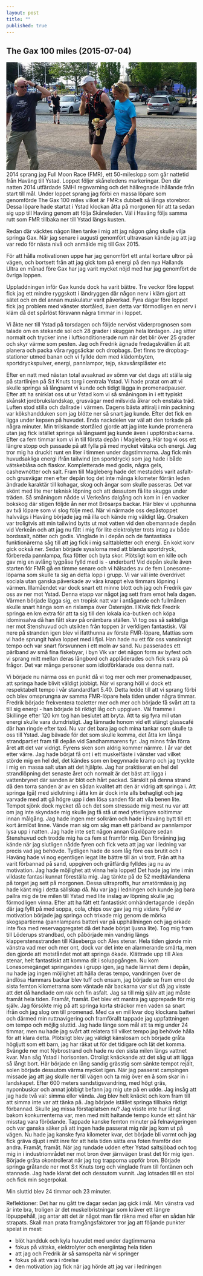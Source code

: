 ```yaml
---
layout: post
title: ""
published: true
---
```


## The Gax 100 miles (2015-07-04)
![Screenshot](/images/gax-omslag.jpg)
2014 sprang jag Full Moon Race (FMR), ett 50-mileslopp som går nattetid från Haväng till Ystad. Loppet följer skåneledens markeringar. Den där natten 2014 utfärdade SMHI regnvarning och det hällregnade ihållande från start till mål. Under loppet sprang jag förbi en massa löpare som genomförde The Gax 100 miles vilket är FMR:s dubbelt så långa storebror. Dessa löpare hade startat i Ystad klockan åtta på morgonen för att ta sedan sig upp till Haväng genom att följa Skåneleden. Väl i Haväng följs samma rutt som FMR tillbaka ner till Ystad längs kusten. 

Redan där väcktes någon liten tanke i mig att jag någon gång skulle vilja springa Gax. När jag senare i augusti genomfört ultravasan kände jag att jag var redo för nästa nivå och anmälde mig till Gax 2015. 

För att hålla motivationen uppe har jag genomfört ett antal kortare ultror på vägen, och bortsett från att jag gick tom på energi på den nya Hallands Ultra en månad före Gax har jag varit mycket nöjd med hur jag genomfört de övriga loppen.

Uppladdningen inför Gax kunde dock ha varit bättre. Tre veckor före loppet fick jag ett mindre ryggskott i ländryggen där någon nerv i kläm gjort att sätet och en del annan muskulatur varit påverkad. Fyra dagar före loppet fick jag problem med vänster stortåled, även detta var förmodligen en nerv i kläm då det spårlöst försvann några timmar in i loppet. 

Vi åkte ner till Ystad på torsdagen och följde nervöst väderprognosen som talade om en stekande sol och 28 grader i skuggan hela lördagen. Jag sitter normalt och trycker inne i luftkonditionerade rum när det blir över 25 grader och skyr värme som pesten. Jag och Fredrik ägnade fredagskvällen åt att planera och packa våra ryggsäckar och dropbags. Det finns tre dropbag-stationer utmed banan och vi fyllde dem med klädombyten, sportdryckspulver, energi, pannlampor, tejp, skavsårsplåster etc

Efter en natt med nästan total avsaknad av sömn var det dags att ställa sig på startlinjen på S:t Knuts torg i centrala Ystad. Vi hade pratat om att vi skulle springa så långsamt vi kunde och tidigt lägga in promenadpauser. Efter att ha snirklat oss ut ur Ystad kom vi så småningom in i ett typiskt skånskt jordbrukslandskap, grusvägar med milsvida åkrar och enstaka träd. Luften stod stilla och dallrade i värmen. Dagens bästa attiralj i min packning var kökshandduken som jag blötte ner så snart jag kunde. Efter det fick en ligga under kepsen på huvudet. Enda nackdelen var väl att den torkade på några minuter. Min trilskande stortåled gjorde att jag inte kunde promenera utan jag fick istället springa så långsamt jag kunde även i uppförsbackarna. Efter ca fem timmar kom vi in till första depån i Magleberg. Här tog vi oss ett längre stopp och passade på att fylla på med mycket vätska och energi. Jag tror mig ha druckit runt en liter i timmen under dagstimmarna. Jag fick min huvudsakliga energi ifrån tailwind (en sportdryck) som jag hade i både vätskeblåsa och flaskor. Kompletterade med godis, några gels, cashewnötter och salt. Fram till Magleberg hade det mestadels varit asfalt- och grusvägar men efter depån tog det inte många kilometer förrän leden ändrade karaktär till kohagar, skog och ängar som skulle passeras. Det var skönt med lite mer teknisk löpning och att dessutom få lite skugga under träden. Så småningom nådde vi Verkeåns dalgång och kom in i en vacker bokskog där stigen följde ån ner mot Brösarps backar. Här blev vi upphunna av två löpare som vi slog följe med. När vi närmade oss depåstoppet halvvägs i Haväng började jag må illa och kände mig väldigt låg. Orsaken var troligtvis att min tailwind bytts ut mot vatten vid den obemannade depån vid Verkeån och att jag nu fått i mig för lite elektrolyter trots intag av både bordssalt, nötter och godis. Vinglade in i depån och de fantastiska funktionärerna såg till att jag fick i mig salttabletter och energi. En kokt korv gick också ner. Sedan började sysslorna med att blanda sportdryck, förbereda pannlampa, fixa fötter och byta skor. Plötsligt kom en kille och gav mig en avlång tygpåse fylld med is - underbart! Vid depån skulle även starten för FMR gå en timme senare och vi hälsades av de fem Lonesome-löparna som skulle ta sig an detta lopp i grupp. Vi var väl inte överdrivet sociala utan ganska påverkade av våra knappt elva timmars löpning i värmen. Illamåendet var dock snart ett minne blott och jag och Fredrik gav oss av ner mot Ystad. Denna etapp var något jag sett fram emot hela dagen. Värmen började lägga sig, en tropisk natt var i antågande och fullmånen skulle snart hänga som en rislampa över Östersjön.  I Kivik fick Fredrik springa en km extra för att ta sig till den lokala ica-butiken och köpa idominsalva då han fått skav på onämbara ställen. Vi tog oss så sakteliga ner mot Stenshuvud och utsikten från toppen är verkligen fantastisk. Väl nere på stranden igen blev vi ifatthunna av förste FMR-löpare, Mattias som vi hade sprungit halva loppet med i fjol. Han hade nu ett för oss vansinnigt tempo och var snart försvunnen i ett moln av sand. Nu passerades ett pärlband av små fina fiskebyar, i byn Vik var det någon form av byfest och vi sprang mitt mellan deras långbord och applåderades och fick svara på frågor. Det var många personer som idiotförklarade oss denna natt.

Vi började nu närma oss en punkt då vi tog mer och mer promenadpauser, att springa hade blivit väldigt jobbigt. När vi sprang höll vi dock ett respektabelt tempo i vår standardfart 5.40. Detta ledde till att vi sprang förbi och blev omsprungna av samma FMR-löpare hela tiden under några timmar. Fredrik började frekventera toaletter mer och mer och började få svårt att ta till sig energi - han började bli riktigt låg och uppgiven. Väl framme i Skillinge efter 120 km tog han beslutet att bryta. Att ta sig fyra mil utan energi skulle vara dumdristigt. Jag lämnade honom vid ett stängt glasscafé där han ringde efter taxi. Nu var det bara jag och mina tankar som skulle ta oss till Ystad. Jag bävade för det som skulle komma, det åtta km långa strandpartiet fram till depån vid Sandhammarens fyr. Jag minns från förra året att det var vidrigt. Fyrens sken som aldrig kommer närmre. I år var det etter värre. Jag hade börjat få ont i ett muskelfäste i vänster vad vilket störde mig en hel del, det kändes som en begynnade kramp och jag tryckte i mig en massa salt utan att det hjälpte. Jag har praktiserat en hel del strandlöpning det senaste året och normalt är det bäst att ligga i vattenbrynet där sanden är blöt och hårt packad. Särskilt på denna strand då den torra sanden är av en sådan kvalitet att den är vidrig att springa i. Att springa (gå) med sidlutning i åtta km är dock inte alls behagligt och jag varvade med att gå högre upp i den lösa sanden för att vila benen lite. Tempot sjönk dock mycket då och det som stressade mig mest nu var att om jag inte skyndade mig skulle jag få stå ut med ytterligare soltimmar innan målgång. Jag hade ingen mer solkräm och hade i Haväng bytt till ett kort ärmlöst linne. Vände man sig om såg man ett pärlband av pannlampor lysa upp i natten. Jag hade inte sett någon annan Gaxlöpare sedan Stenshuvud och trodde mig ha ca fem st framför mig. Den förvåning jag kände när jag slutligen nådde fyren och fick veta att jag var i ledning var precis vad jag behövde. Tydligen hade de som låg före oss brutit och i Haväng hade vi nog egentligen legat lite bättre till än vi trott. Från att ha varit förbannad på sand, uppgiven och gråtfärdig fylldes jag nu av motivation. Jag hade möjlighet att vinna hela loppet! Det hade jag inte i min vildaste fantasi kunnat föreställa mig. Jag tänkte på de 52 medtävlandena på torget jag sett på morgonen. Dessa ultraproffs, hur amatörmässig jag hade känt mig i detta sällskap då. Nu var jag i ledningen och kunde jag bara pallra mig de tre milen till Ystad med lite inslag av löpning skulle jag förmodligen vinna. Efter att ha fått ett fantastiskt omhändertagande i depån där jag fyllt på med soppa, cola, chips osv gav jag mig vidare. Fylld av motivation började jag springa och trixade mig genom de mörka skogspartierna (pannlampans batteri var på upphällningen och jag orkade inte fixa med reservaggregatet då det hade börjat ljusna lite). Tog mig fram till Löderups strandbad, och påbörjade min vandrig längs klapperstensstranden till Kåseberga och Ales stenar. Hela tiden gjorde min vänstra vad mer och mer ont, dock var det inte en alarmerande smärta, men den gjorde att motståndet mot att springa ökade. Klättrade upp till Ales stenar, helt fantastiskt att komma dit i soluppgången. Nu kom Lonesomegänget springandes i grupp igen, jag hade lämnat dem i depån, nu hade jag ingen möjlighet att hålla deras tempo, vandringen över de ändlösa Hammars backar blev tuff och ensam, jag började se fram emot de sista femton kilometrarna som väntade när backarna var slut då jag visste att det då handlade om rak och fin asfalt. Jag sa till mig själv att jag måste framåt hela tiden. Framåt, framåt. Det blev ett mantra jag upprepade för mig själv. Jag försökte mig på att springa korta sträckor men vaden sa snart ifrån och jag slog om till promenad. Med ca en mil kvar dog klockans batteri och därmed min ruttnavigering och framförallt tappade jag uppfattningen om tempo och möjlig sluttid. Jag hade länge som mål att ta mig under 24 timmar, men nu hade jag svårt att  relatera till vilket tempo jag behövde hålla för att klara detta. Plötsligt blev jag väldigt känslosam och började gråta högljutt som ett barn, jag har råkat ut för det tidigare och lät det komma. Svängde ner mot Nybrostrand och hade nu den sista milen längs vattnet kvar. Man såg Ystad i horisonten. Otroligt knäckande att det såg ut att ligga så långt bort. Här började en lång sandig grässtig som sänkte tempot rejält, solen började dessutom värma mycket igen. När jag passerat campingen missade jag att jag skulle ner till vägen och ta mig över en å som skar in i landskapet. Efter 600 meters sandstigsvandring, med högt gräs, nyponbuskar och annat jobbigt befann jag mig ute på en udde. Jag insåg att jag hade två val: simma eller vända. Jag blev helt knäckt och kom fram till att simma inte var att tänka på. Jag började istället springa tillbaka riktigt förbannad. Skulle jag missa förstaplatsen nu? Jag visste inte hur långt bakom konkurrenterna var, men med mitt haltande tempo kunde ett sånt här misstag vara förödande. Tappade kanske femton minuter på felnavigeringen och var ganska säker på att ingen hade passerat mig när jag kom ut på vägen. Nu hade jag kanske fyra kilometer kvar, det började bli varmt och jag fick gräva djupt i mitt inre för att hela tiden sätta ena foten framför den andra. Framåt, framåt. När jag rundade udden efter Ystad saltsjöbad och tog mig in i industriområdet ner mot bron över järnvägen brast det för mig igen. Började gråta okontrollerat när jag tog trapporna uppför bron. Började springa gråtande ner mot S:t Knuts torg och vinglade fram till fontänen och stannade. Jag hade klarat det och dessutom vunnit. Jag lotsades till en stol och fick min segerpokal.

Min sluttid blev 24 timmar och 23 minuter.

Reflektioner: Det har nu gått tre dagar sedan jag gick i mål. Min vänstra vad är inte bra, troligen är det muskelbristningar som kräver ett längre löpuppehåll, jag antar att det är något man får räkna med efter en sådan här strapats. Skall man prata framgångsfaktorer tror jag att följande punkter spelat in mest:

- blöt handduk och kyla huvudet med under dagtimmarna
- fokus på vätska, elektrolyter och energiintag hela tiden
- att jag och Fredrik är så samspelta när vi springer
- fokus på att vara i rörelse
- den motivation jag fick när jag hörde att jag var i ledningen
